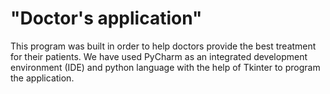 # "Doctor's application"
This program was built in order to help doctors provide the best treatment for their patients.
We have used PyCharm as an integrated development environment (IDE) and python language with the help of Tkinter to program the application.
